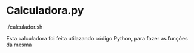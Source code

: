 # Calculadora.py
./calculador.sh

Esta calculadora foi feita utilazando código Python, para fazer as funções da mesma
